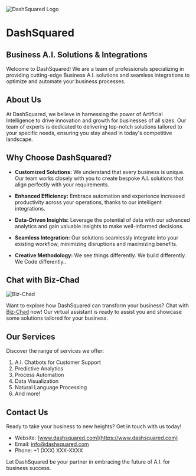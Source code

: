 ![DashSquared Logo](https://github.com/Darkwood-Colabs/logo_just_white.png)

# DashSquared 
## Business A.I. Solutions & Integrations


Welcome to DashSquared! We are a team of professionals specializing in providing cutting-edge Business A.I. solutions and seamless integrations to optimize and automate your business processes.

## About Us

At DashSquared, we believe in harnessing the power of Artificial Intelligence to drive innovation and growth for businesses of all sizes. Our team of experts is dedicated to delivering top-notch solutions tailored to your specific needs, ensuring you stay ahead in today's competitive landscape.

## Why Choose DashSquared?

- **Customized Solutions:** We understand that every business is unique. Our team works closely with you to create bespoke A.I. solutions that align perfectly with your requirements.

- **Enhanced Efficiency:** Embrace automation and experience increased productivity across your operations, thanks to our intelligent integrations.

- **Data-Driven Insights:** Leverage the potential of data with our advanced analytics and gain valuable insights to make well-informed decisions.

- **Seamless Integration:** Our solutions seamlessly integrate into your existing workflow, minimizing disruptions and maximizing benefits.

- **Creative Methodology:** We see things differently. We build differently. We Code differently..

## Chat with Biz-Chad

![Biz-Chad](https://example.com/Biz-Chad_Animated.gif)

Want to explore how DashSquared can transform your business? Chat with [Biz-Chad](https://nextjs-landing-green.vercel.app/) now! Our virtual assistant is ready to assist you and showcase some solutions tailored for your business.

## Our Services

Discover the range of services we offer:

1. A.I. Chatbots for Customer Support
2. Predictive Analytics
3. Process Automation
4. Data Visualization
5. Natural Language Processing
6. And more!

## Contact Us

Ready to take your business to new heights? Get in touch with us today!

- Website: [www.dashsquared.com](https://www.dashsquared.com)
- Email: info@dashsquared.com
- Phone: +1 (XXX) XXX-XXXX

Let DashSquared be your partner in embracing the future of A.I. for business success.
